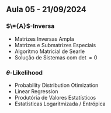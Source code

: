## Aula 05 - 21/09/2024

### $\={A}$-Inversa
- Matrizes Inversas Ampla
- Matrizes e Submatrizes Especiais
- Algoritmo Matricial de Searle
- Solução de Sistemas com $\det = 0$


### $\theta$-Likelihood
- Probability Distribution Otimization
- Linear Regression
- Produtória de Valores Estatísticos
- Estatísticas Logaritmizada / Entrópica